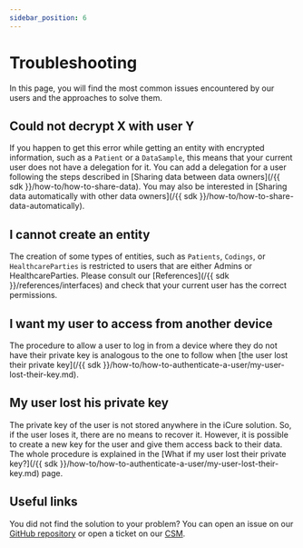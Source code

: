 ```yaml
---
sidebar_position: 6
---
```

# Troubleshooting

In this page, you will find the most common issues encountered by our users and the approaches to solve them.

## Could not decrypt X with user Y
If you happen to get this error while getting an entity with encrypted information, such as a `Patient` or a `DataSample`,
this means that your current user does not have a delegation for it. You can add a delegation for a user following the 
steps described in [Sharing data between data owners](/{{ sdk }}/how-to/how-to-share-data). You may also be interested in 
[Sharing data automatically with other data owners](/{{ sdk }}/how-to/how-to-share-data-automatically).

## I cannot create an entity
The creation of some types of entities, such as `Patients`, `Codings`, or `HealthcareParties` is restricted to users that
are either Admins or HealthcareParties. Please consult our [References](/{{ sdk }}/references/interfaces) and check that your 
current user has the correct permissions.

## I want my user to access from another device
The procedure to allow a user to log in from a device where they do not have their private key is analogous to the one to
follow when [the user lost their private key](/{{ sdk }}/how-to/how-to-authenticate-a-user/my-user-lost-their-key.md).

## My user lost his private key
The private key of the user is not stored anywhere in the iCure solution. So, if the user loses it, there are no means 
to recover it. However, it is possible to create a new key for the user and give them access back to their data. The whole
 procedure is explained in the [What if my user lost their private key?](/{{ sdk }}/how-to/how-to-authenticate-a-user/my-user-lost-their-key.md)
 page.

## Useful links
You did not find the solution to your problem? You can open an issue on our [GitHub repository](https://github.com/icure/icure-medical-device-js-sdk)
or open a ticket on our [CSM](https://icure.atlassian.net/servicedesk/customer/portal/3).
